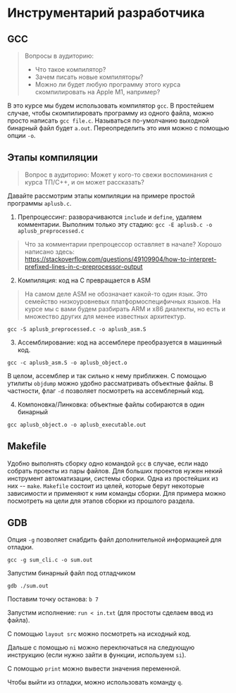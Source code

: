 # Инструментарий разработчика

## GCC 

> Вопросы в аудиторию:
> * Что такое компилятор?
> * Зачем писать новые компиляторы?
> * Можно ли будет любую программу этого курса скомпилировать на Apple M1, например?

В это курсе мы будем использовать компилятор ``gcc``. В простейшем случае, чтобы скомпилировать программу из одного файла, можно просто написать ``gcc file.c``. Называться по-умолчанию выходной бинарный файл будет ``a.out``. Переопределить это имя можно с помощью опции ``-o``.

## Этапы компиляции

> Вопрос в аудиторию: Может у кого-то свежи воспоминания с курса ТП/C++, и он может рассказать?

Давайте рассмотрим этапы компиляции на примере простой программы ``aplusb.c``.

1. Препроцессинг: разворачиваются `include` и `define`, удаляем комментарии. Выполним только эту стадию: ``gcc -E aplusb.c -o aplusb_preprocessed.c``
> Что за комментарии препроцессор оставляет в начале? Хорошо написано здесь: https://stackoverflow.com/questions/49109904/how-to-interpret-prefixed-lines-in-c-preprocessor-output
2. Компиляция: код на C превращается в ASM
> На самом деле ASM не обозначает какой-то один язык. Это семейство низкоуровневых платформоспецифичных языков. На курсе мы с вами будем разбирать ARM и x86 диалекты, но есть и множество других для менее известных архитектур. 

``gcc -S aplusb_preprocessed.c -o aplusb_asm.S``

3. Ассемблирование: код на ассемблере преобразуется в машинный код.

``gcc -c aplusb_asm.S -o aplusb_object.o``

В целом, ассемблер и так сильно к нему приближен. С помощью утилиты ``objdump`` можно удобно рассматривать объектные файлы. В частности, флаг ``-d`` позволяет посмотреть на ассемблерный код.

4. Компоновка/Линковка: объектные файлы собираются в один бинарный

``gcc aplusb_object.o -o aplusb_executable.out``

## Makefile

Удобно выполнять сборку одно командой ``gcc`` в случае, если надо собрать проекты из пары файлов. Для больших проектов нужен некий инструмент автоматизации, системы сборки. Одна из простейших из них -- `make`. `Makefile` состоит из целей, которые берут некоторые зависимости и применяют к ним команды сборки. Для примера можно посмотреть на цели для этапов сборки из прошлого раздела.

## GDB

Опция ``-g`` позволяет снабдить файл дополнительной информацией для отладки.

``gcc -g sum_cli.c -o sum.out``

Запустим бинарный файл под отладчиком 

``gdb ./sum.out``

Поставим точку останова: ``b 7``

Запустим исполнение: ``run < in.txt`` (для простоты сделаем ввод из файла).

С помощью ``layout src`` можно посмотреть на исходный код.

Дальше с помощью ``ni`` можно переключаться на следующую инструкцию (если нужно зайти в функции, используем ``si``).

С помощью ``print`` можно вывести значения переменной.

Чтобы выйти из отладки, можно использовать команду ``q``.